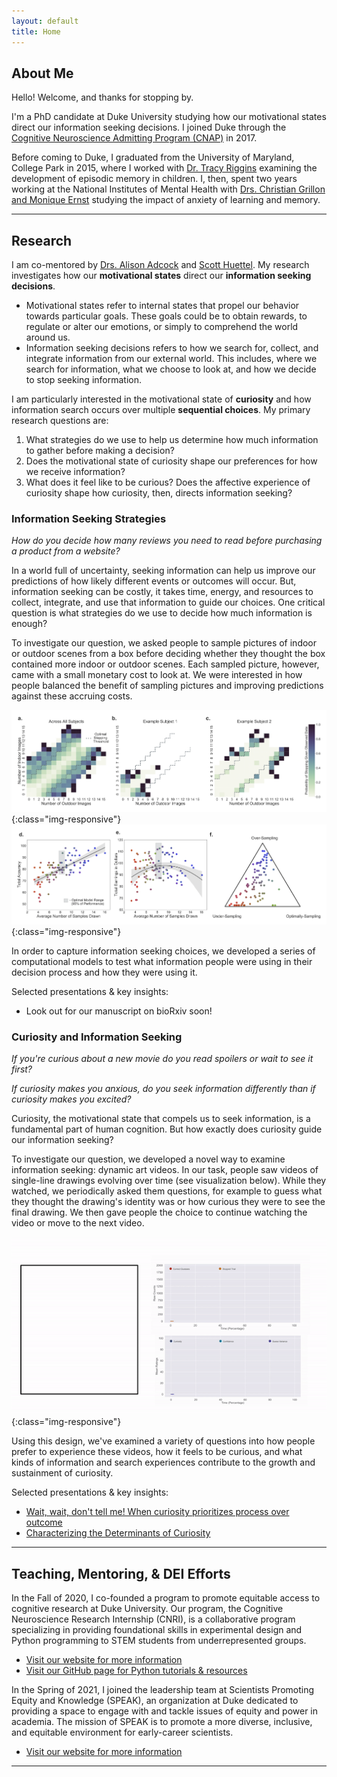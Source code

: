 ```yaml
---
layout: default
title: Home
---
```


## About Me  

Hello! Welcome, and thanks for stopping by.

I'm a PhD candidate at Duke University studying how our motivational states direct our information seeking decisions. I joined Duke through the [Cognitive Neuroscience Admitting Program (CNAP)](https://dibs.duke.edu/education/graduate/cnap) in 2017.

Before coming to Duke, I graduated from the University of Maryland, College Park in 2015, where I worked with [Dr. Tracy Riggins](http://ncdl.umd.edu/index.html) examining the development of episodic memory in children. I, then, spent two years working at the National Institutes of Mental Health with [Drs. Christian Grillon and Monique Ernst](https://www.nimh.nih.gov/research/research-conducted-at-nimh/research-areas/clinics-and-labs/snfa) studying the impact of anxiety of learning and memory.

----

## Research
I am co-mentored by [Drs. Alison Adcock](https://www.adcocklab.org/) and [Scott Huettel](https://sites.duke.edu/huettellab/). My research investigates how our **motivational states** direct our **information seeking decisions**.

- Motivational states refer to internal states that propel our behavior towards particular goals. These goals could be to obtain rewards, to regulate or alter our emotions, or simply to comprehend the world around us.
- Information seeking decisions refers to how we search for, collect, and integrate information from our external world. This includes, where we search for information, what we choose to look at, and how we decide to stop seeking information.

I am particularly interested in the motivational state of **curiosity** and how information search occurs over multiple **sequential choices**. My primary research questions are:

1. What strategies do we use to help us determine how much information to gather before making a decision?
2. Does the motivational state of curiosity shape our preferences for how we receive information?
3. What does it feel like to be curious? Does the affective experience of curiosity shape how curiosity, then, directs information seeking?

### Information Seeking Strategies 
_How do you decide how many reviews you need to read before purchasing a product from a website?_

In a world full of uncertainty, seeking information can help us improve our predictions of how likely different events or outcomes will occur. But, information seeking can be costly, it takes time, energy, and resources to collect, integrate, and use that information to guide our choices. One critical question is what strategies do we use to decide how much information is enough?

To investigate our question, we asked people to sample pictures of indoor or outdoor scenes from a box before deciding whether they thought the box contained more indoor or outdoor scenes. Each sampled picture, however, came with a small monetary cost to look at. We were interested in how people balanced the benefit of sampling pictures and improving predictions against these accruing costs.

![DataViz1](/public/assets/conditional_stopping.png){:class="img-responsive"} 
![DataViz1](/public/assets/task_descriptives.png){:class="img-responsive"} 

In order to capture information seeking choices, we developed a series of computational models to test what information people were using in their decision process and how they were using it.

Selected presentations & key insights:
- Look out for our manuscript on bioRxiv soon!

### Curiosity and Information Seeking
_If you're curious about a new movie do you read spoilers or wait to see it first?_

_If curiosity makes you anxious, do you seek information differently than if curiosity makes you excited?_

Curiosity, the motivational state that compels us to seek information, is a fundamental part of human cognition. But how exactly does curiosity guide our information seeking?

To investigate our question, we developed a novel way to examine information seeking: dynamic art videos. In our task, people saw videos of single-line drawings evolving over time (see visualization below). While they watched, we periodically asked them questions, for example to guess what they thought the drawing's identity was or how curious they were to see the final drawing. We then gave people the choice to continue watching the video or move to the next video.

![DataViz2](/public/assets/data_viz.gif){:class="img-responsive"} 

Using this design, we've examined a variety of questions into how people prefer to experience these videos, how it feels to be curious, and what kinds of information and search experiences contribute to the growth and sustainment of curiosity.

Selected presentations & key insights:
- [Wait, wait, don't tell me! When curiosity prioritizes process over outcome](/public/assets/SNE21_poster.pdf)
- [Characterizing the Determinants of Curiosity](/public/assets/aps_2019.pdf)

----

## Teaching, Mentoring, & DEI Efforts
In the Fall of 2020, I co-founded a program to promote equitable access to cognitive research at Duke University. Our program, the Cognitive Neuroscience Research Internship (CNRI), is a collaborative program specializing in providing foundational skills in experimental design and Python programming to STEM students from underrepresented groups.

- [Visit our website for more information](https://sites.duke.edu/cogneuroresearchinternship/)
- [Visit our GitHub page for Python tutorials & resources](https://github.com/Duke-CNRI)

In the Spring of 2021, I joined the leadership team at Scientists Promoting Equity and Knowledge (SPEAK), an organization at Duke dedicated to providing a space to engage with and tackle issues of equity and power in academia. The mission of SPEAK is to promote a more diverse, inclusive, and equitable environment for early-career scientists.

- [Visit our website for more information](https://sites.duke.edu/speak/)

----